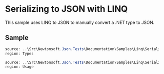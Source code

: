 ﻿# Serializing to JSON with LINQ

This sample uses LINQ to JSON to manually convert a .NET type to JSON. 

## Sample

```csharp Types
source: ..\Src\Newtonsoft.Json.Tests\Documentation\Samples\Linq\SerializeWithLinq.cs
region: Types
```

```csharp Usage
source: ..\Src\Newtonsoft.Json.Tests\Documentation\Samples\Linq\SerializeWithLinq.cs
region: Usage
```
